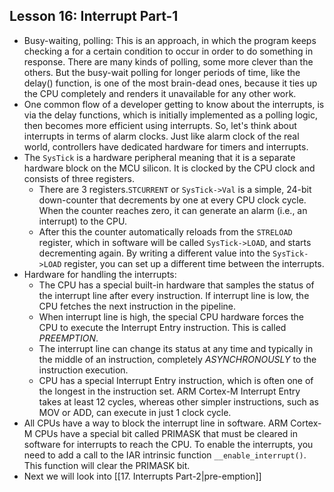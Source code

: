  ## Lesson 16: Interrupt Part-1
- Busy-waiting, polling: This is an approach, in which the program keeps checking a for a certain condition to occur in order to do something in response. There are many kinds of polling, some more clever than the others. But the busy-wait polling for longer periods of time, like the delay() function, is one of the most brain-dead ones, because it ties up the CPU completely and renders it unavailable for any other work.
- One common flow of a developer getting to know about the interrupts, is via the delay functions, which is initially implemented as a polling logic, then becomes more efficient using interrupts. So, let's think about interrupts in terms of alarm clocks. Just like alarm clock of the real world, controllers have dedicated hardware for timers and interrupts.
- The `SysTick` is a hardware peripheral meaning that it is a separate hardware block on the MCU silicon. It is clocked by the CPU clock and consists of three registers.
	- There are 3 registers.`STCURRENT` or `SysTick->Val` is a simple, 24-bit down-counter that decrements by one at every CPU clock cycle. When the counter reaches zero, it can generate an alarm (i.e., an interrupt) to the CPU.
	- After this the counter automatically reloads from the `STRELOAD` register, which in software will be called `SysTick->LOAD`, and starts decrementing again. By writing a different value into the `SysTick->LOAD` register, you can set up a different time between the interrupts.
- Hardware for handling the interrupts: 
	- The CPU has a special built-in hardware that samples the status of the interrupt line after every instruction. If interrupt line is low, the CPU fetches the next instruction in the pipeline. 
	- When interrupt line is high, the special CPU hardware forces the CPU to execute the Interrupt Entry instruction. This is called *PREEMPTION*. 
	- The interrupt line can change its status at any time and typically in the middle of an instruction, completely *ASYNCHRONOUSLY* to the instruction execution.
	- CPU has a special Interrupt Entry instruction, which is often one of the longest in the instruction set. ARM Cortex-M Interrupt Entry takes at least 12 cycles, whereas other simpler instructions, such as MOV or ADD, can execute in just 1 clock cycle.
- All CPUs have a way to block the interrupt line in software. ARM Cortex-M CPUs have a special bit called PRIMASK that must be cleared in software for interrupts to reach the CPU. To enable the interrupts, you need to add a call to the IAR intrinsic function `__enable_interrupt()`. This function will clear the PRIMASK bit.
- Next we will look into [[17. Interrupts Part-2|pre-emption]]
